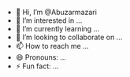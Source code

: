 - 👋 Hi, I’m @Abuzarmazari
- 👀 I’m interested in ...
- 🌱 I’m currently learning ...
- 💞️ I’m looking to collaborate on ...
- 📫 How to reach me ...
- 😄 Pronouns: ...
- ⚡ Fun fact: ...

<!---
Abuzarmazari/Abuzarmazari is a ✨ special ✨ repository because its `README.md` (this file) appears on your GitHub profile.
You can click the Preview link to take a look at your changes.
--->
